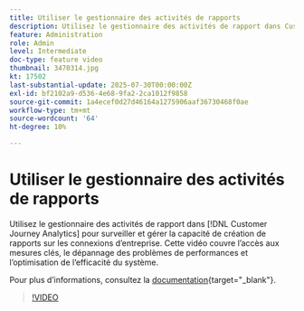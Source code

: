 ```yaml
---
title: Utiliser le gestionnaire des activités de rapports
description: Utilisez le gestionnaire des activités de rapport dans Customer Journey Analytics pour surveiller et gérer la capacité de création de rapports sur les connexions d’entreprise.
feature: Administration
role: Admin
level: Intermediate
doc-type: feature video
thumbnail: 3470314.jpg
kt: 17502
last-substantial-update: 2025-07-30T00:00:00Z
exl-id: bf2102a9-d536-4e68-9fa2-2ca1012f9858
source-git-commit: 1a4ecef0d27d46164a1275906aaf36730468f0ae
workflow-type: tm+mt
source-wordcount: '64'
ht-degree: 10%

---
```


# Utiliser le gestionnaire des activités de rapports

Utilisez le gestionnaire des activités de rapport dans [!DNL Customer Journey Analytics] pour surveiller et gérer la capacité de création de rapports sur les connexions d’entreprise. Cette vidéo couvre l’accès aux mesures clés, le dépannage des problèmes de performances et l’optimisation de l’efficacité du système.

Pour plus dʼinformations, consultez la [documentation](https://experienceleague.adobe.com/fr/docs/analytics-platform/using/reporting-activity-manager/reporting-activity-overview){target="_blank"}.

>[!VIDEO](https://video.tv.adobe.com/v/3470316/?captions=fre_fr&learn=on)
